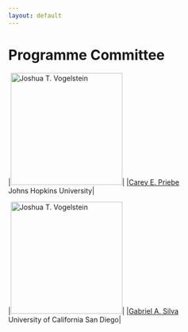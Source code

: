 ```yaml
---
layout: default
---
```


# Programme Committee

|<img src="https://engineering.jhu.edu/wp-content/uploads/2020/07/priebe-carey-e1596560403445.png" alt="Joshua T. Vogelstein " width="225"/>|
|[Carey E. Priebe](https://www.ams.jhu.edu/~priebe/)<br />Johns Hopkins University|

|<img src="https://soeadm.ucsd.edu/faculty/faculty_bios/photos/217.jpg" alt="Joshua T. Vogelstein " width="225"/>|
|[Gabriel A. Silva](http://www.silva.ucsd.edu/)<br />University of California San Diego|